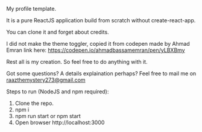 My profile template.

It is a pure ReactJS application build from scratch without create-react-app.

You can clone it and forget about credits.

I did not make the theme toggler, copied it from codepen made by Ahmad Emran 
link here: https://codepen.io/ahmadbassamemran/pen/yLBXBmy

Rest all is my creation. So feel free to do anything with it.

Got some questions? A details explaination perhaps? Feel free to mail me on raazthemystery273@gmail.com

Steps to run (NodeJS and npm required): 

1. Clone the repo.
2. npm i
3. npm run start or npm start
4. Open browser http://localhost:3000
